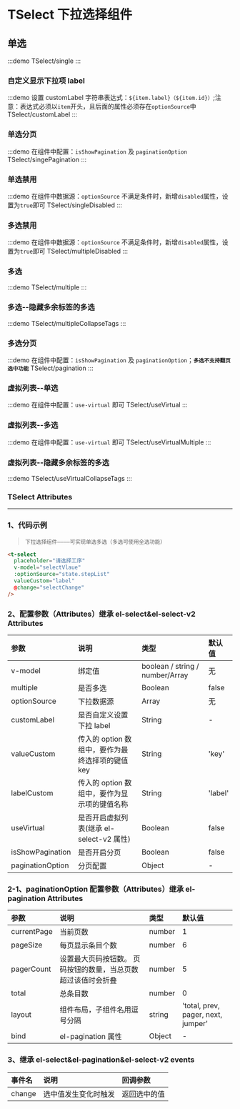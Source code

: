 # TSelect 下拉选择组件

## 单选

:::demo
TSelect/single
:::

### 自定义显示下拉项 label

:::demo 设置 customLabel 字符串表达式：`${item.label}（${item.id}）`;注意：表达式必须以`item`开头，且后面的属性必须存在`optionSource`中
TSelect/customLabel
:::

### 单选分页

:::demo 在组件中配置：`isShowPagination` 及 `paginationOption`
TSelect/singePagination
:::

### 单选禁用

:::demo 在组件中数据源：`optionSource` 不满足条件时，新增`disabled`属性，设置为`true`即可
TSelect/singleDisabled
:::

### 多选禁用

:::demo 在组件中数据源：`optionSource` 不满足条件时，新增`disabled`属性，设置为`true`即可
TSelect/multipleDisabled
:::

### 多选

:::demo
TSelect/multiple
:::

### 多选--隐藏多余标签的多选

:::demo
TSelect/multipleCollapseTags
:::

### 多选分页

:::demo 在组件中配置：`isShowPagination` 及 `paginationOption`；**`多选不支持翻页选中功能`**
TSelect/pagination
:::

### 虚拟列表--单选

:::demo 在组件中配置：`use-virtual` 即可
TSelect/useVirtual
:::

### 虚拟列表--多选

:::demo 在组件中配置：`use-virtual` 即可
TSelect/useVirtualMultiple
:::

### 虚拟列表--隐藏多余标签的多选

:::demo
TSelect/useVirtualCollapseTags
:::

### TSelect Attributes

---

### 1、代码示例

> `下拉选择组件————可实现单选多选（多选可使用全选功能）`

```html
<t-select
  placeholder="请选择工序"
  v-model="selectVlaue"
  :optionSource="state.stepList"
  valueCustom="label"
  @change="selectChange"
/>
```

### 2、配置参数（Attributes）继承 el-select&el-select-v2 Attributes

| 参数             | 说明                                             | 类型                            | 默认值  |
| :--------------- | :----------------------------------------------- | :------------------------------ | :------ |
| v-model          | 绑定值                                           | boolean / string / number/Array | 无      |
| multiple         | 是否多选                                         | Boolean                         | false   |
| optionSource     | 下拉数据源                                       | Array                           | 无      |
| customLabel      | 是否自定义设置下拉 label                         | String                          | -       |
| valueCustom      | 传入的 option 数组中，要作为最终选择项的键值 key | String                          | 'key'   |
| labelCustom      | 传入的 option 数组中，要作为显示项的键值名称     | String                          | 'label' |
| useVirtual       | 是否开启虚拟列表(继承 el-select-v2 属性)         | Boolean                         | false   |
| isShowPagination | 是否开启分页                                     | Boolean                         | false   |
| paginationOption | 分页配置                                         | Object                          | -       |

### 2-1、paginationOption 配置参数（Attributes）继承 el-pagination Attributes

| 参数        | 说明                                                          | 类型   | 默认值                             |
| :---------- | :------------------------------------------------------------ | :----- | :--------------------------------- |
| currentPage | 当前页数                                                      | number | 1                                  |
| pageSize    | 每页显示条目个数                                              | number | 6                                  |
| pagerCount  | 设置最大页码按钮数。 页码按钮的数量，当总页数超过该值时会折叠 | number | 5                                  |
| total       | 总条目数                                                      | number | 0                                  |
| layout      | 组件布局，子组件名用逗号分隔                                  | string | 'total, prev, pager, next, jumper' |
| bind        | el-pagination 属性                                            | Object | -                                  |

### 3、继承 el-select&el-pagination&el-select-v2 events

| 事件名 | 说明                 | 回调参数     |
| :----- | :------------------- | :----------- |
| change | 选中值发生变化时触发 | 返回选中的值 |
